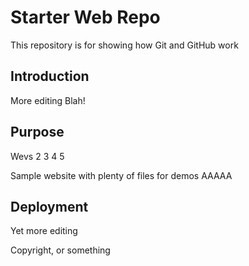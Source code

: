 # Starter Web Repo

This repository is for showing how Git and GitHub work

## Introduction
More editing
Blah!

## Purpose
Wevs 2 3 4 5

Sample website with plenty of files for demos
AAAAA

## Deployment

Yet more editing

Copyright, or something 